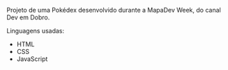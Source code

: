 Projeto de uma Pokédex desenvolvido durante a MapaDev Week, do canal Dev em Dobro.

Linguagens usadas:
- HTML
- CSS
- JavaScript
